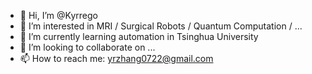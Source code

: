 - 👋 Hi, I’m @Kyrrego
- 👀 I’m interested in MRI / Surgical Robots / Quantum Computation / ...
- 🌱 I’m currently learning automation in Tsinghua University
- 💞️ I’m looking to collaborate on ...
- 📫 How to reach me: yrzhang0722@gmail.com

<!---
Kyrrego/Kyrrego is a ✨ special ✨ repository because its `README.md` (this file) appears on your GitHub profile.
You can click the Preview link to take a look at your changes.
--->
